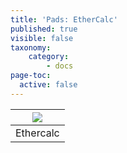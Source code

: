 ```yaml
---
title: 'Pads: EtherCalc'
published: true
visible: false
taxonomy:
    category:
        - docs
page-toc:
  active: false
---
```

|![](/start/icons/ethercalc.png)|
|:--:|
|Ethercalc|
